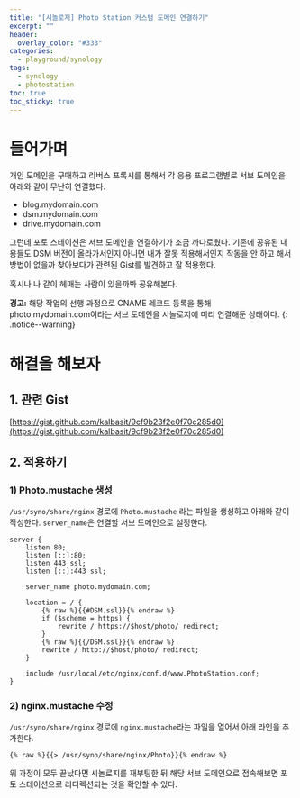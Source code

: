 ```yaml
---
title: "[시놀로지] Photo Station 커스텀 도메인 연결하기"
excerpt: ""
header:
  overlay_color: "#333"
categories:
  - playground/synology
tags:
  - synology
  - photostation
toc: true
toc_sticky: true
---
```


# 들어가며

개인 도메인을 구매하고 리버스 프록시를 통해서 각 응용 프로그램별로 서브 도메인을 아래와 같이 무난히 연결했다.

- blog.mydomain.com
- dsm.mydomain.com
- drive.mydomain.com

그런데 포토 스테이션은 서브 도메인을 연결하기가 조금 까다로웠다.
기존에 공유된 내용들도 DSM 버전이 올라가서인지 아니면 내가 잘못 적용해서인지 작동을 안 하고 해서
방법이 없을까 찾아보다가 관련된 Gist를 발견하고 잘 적용했다.

혹시나 나 같이 헤매는 사람이 있을까봐 공유해본다.

**경고:** 해당 작업의 선행 과정으로 CNAME 레코드 등록을 통해 photo.mydomain.com이라는 서브 도메인을 시놀로지에 미리 연결해둔 상태이다.
{: .notice--warning}


# 해결을 해보자

## 1. 관련 Gist

[https://gist.github.com/kalbasit/9cf9b23f2e0f70c285d0](https://gist.github.com/kalbasit/9cf9b23f2e0f70c285d0)

## 2. 적용하기

### 1) Photo.mustache 생성

`/usr/syno/share/nginx` 경로에 `Photo.mustache` 라는 파일을 생성하고 아래와 같이 작성한다.
`server_name`은 연결할 서브 도메인으로 설정한다.

```
server {
    listen 80;
    listen [::]:80;
    listen 443 ssl;
    listen [::]:443 ssl;
    
    server_name photo.mydomain.com;
    
    location = / {
        {% raw %}{{#DSM.ssl}}{% endraw %}
        if ($scheme = https) {
            rewrite / https://$host/photo/ redirect;
        }
        {% raw %}{{/DSM.ssl}}{% endraw %}
        rewrite / http://$host/photo/ redirect;
    }
    
    include /usr/local/etc/nginx/conf.d/www.PhotoStation.conf;
}
```

### 2) nginx.mustache 수정

`/usr/syno/share/nginx` 경로에 `nginx.mustache`라는 파일을 열어서 아래 라인을 추가한다.


```
{% raw %}{{> /usr/syno/share/nginx/Photo}}{% endraw %}
```

위 과정이 모두 끝났다면 시놀로지를 재부팅한 뒤 해당 서브 도메인으로 접속해보면
포토 스테이션으로 리디렉션되는 것을 확인할 수 있다.